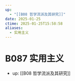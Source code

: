 ```yaml
---
up:
  - "[[B08 哲学流派及其研究]]"
date: 2025-01-25
ctime: 2025-01-25T15:58:58
aliases:
  - 实用主义
---
```


# B087 实用主义

- up: [[B08 哲学流派及其研究]]
